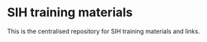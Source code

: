 # SIH training materials

This is the centralised repository for SIH training materials and links. 
